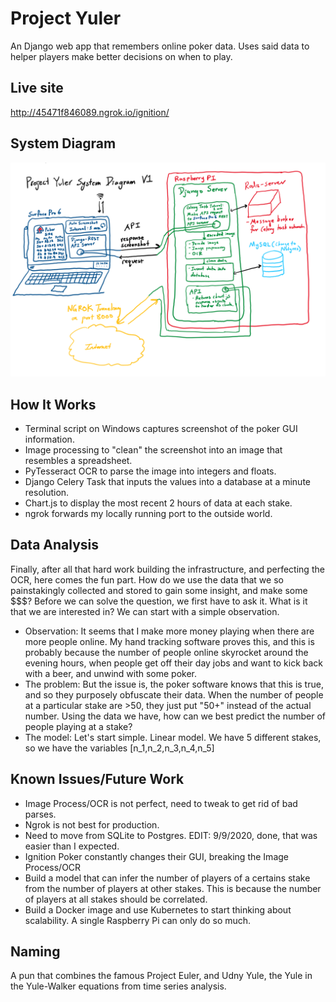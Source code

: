 # Project Yuler
An Django web app that remembers online poker data. Uses said data to helper players make better decisions on when to play. 
## Live site
http://45471f846089.ngrok.io/ignition/
## System Diagram
![alt text](readme_static/project_yuler_system_diagram_v1.PNG)
## How It Works
- Terminal script on Windows captures screenshot of the poker GUI information.
- Image processing to "clean" the screenshot into an image that resembles a spreadsheet.
- PyTesseract OCR to parse the image into integers and floats.
- Django Celery Task that inputs the values into a database at a minute resolution.
- Chart.js to display the most recent 2 hours of data at each stake.
- ngrok forwards my locally running port to the outside world.
## Data Analysis
Finally, after all that hard work building the infrastructure, and perfecting the OCR, here comes the fun part. How do we use the data that we so painstakingly collected and stored to gain some insight, and make some $$$? Before we can solve the question, we first have to ask it. What is it that we are interested in? We can start with a simple observation.
- Observation: It seems that I make more money playing when there are more people online. 
My hand tracking software proves this, and this is probably because the number of people online skyrocket around the evening hours, when people get off their day jobs and want to kick back with a beer, and unwind with some poker.
- The problem: But the issue is, the poker software knows that this is true, and so they purposely obfuscate their data. When the number of people at a particular stake are >50, they just put "50+" instead of the actual number. Using the data we have, how can we best predict the number of people playing at a stake?
- The model: Let's start simple. Linear model. We have 5 different stakes, so we have the variables \[n_1,n_2,n_3,n_4,n_5\]
## Known Issues/Future Work
- Image Process/OCR is not perfect, need to tweak to get rid of bad parses.
- Ngrok is not best for production.
- Need to move from SQLite to Postgres. EDIT: 9/9/2020, done, that was easier than I expected. 
- Ignition Poker constantly changes their GUI, breaking the Image Process/OCR
- Build a model that can infer the number of players of a certains stake from the number of players at other stakes. This is because the number of players at all stakes should be correlated.
- Build a Docker image and use Kubernetes to start thinking about scalability. A single Raspberry Pi can only do so much. 
## Naming
A pun that combines the famous Project Euler, and Udny Yule, the Yule in the Yule-Walker equations from time series analysis. 
